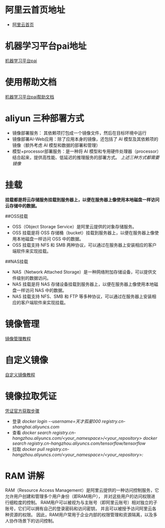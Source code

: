 # 阿里云首页地址  
  - [阿里云首页](https://www.aliyun.com/?utm_content=se_1013083955)  

# 机器学习平台pai地址
[机器学习平台pai](https://www.aliyun.com/product/bigdata/learn?spm=5176.28055625.J_3207526240.255.6a27154aXUTslL&scm=20140722.M_9003148._.V_1)  

# 使用帮助文档
[机器学习平台pai帮助文档](https://help.aliyun.com/document_detail/69223.html?spm=5176.14066474.J_5834642020.6.71d5426as0DTyC)

# aliyun 三种部署方式
- 镜像部署服务： 其依赖项打包成一个镜像文件，然后在目标环境中运行
- 镜像部署AI-Web应用：除了应用本身的镜像，还包括了 AI 模型及其依赖项的镜像（额外考虑 AI 模型和数据的部署和管理）
- 模型+processor部署服务：是一种将 AI 模型和专用硬件处理器（processor）结合起来，提供高性能、低延迟的推理服务的部署方式。
*上述三种方式都需要镜像*

# 挂载
**挂载都是将云存储服务挂载到服务器上，以便在服务器上像使用本地磁盘一样访问云存储中的数据。**

##OSS挂载
- OSS（Object Storage Service）是阿里云提供的对象存储服务。
- OSS 挂载是将 OSS 存储桶（bucket）挂载到服务器上，以便在服务器上像使用本地磁盘一样访问 OSS 中的数据。
- OSS 挂载支持 NFS 和 SMB 两种协议，可以通过在服务器上安装相应的客户端软件来实现挂载。

##NAS挂载
- NAS（Network Attached Storage）是一种网络附加存储设备，可以提供文件级别的数据访问。
- NAS 挂载是将 NAS 存储设备挂载到服务器上，以便在服务器上像使用本地磁盘一样访问 NAS 中的数据。
- NAS 挂载支持 NFS、SMB 和 FTP 等多种协议，可以通过在服务器上安装相应的客户端软件来实现挂载。

# 镜像管理
[镜像管理教程](https://help.aliyun.com/document_detail/213570.htm?spm=a2c4g.110985.0.0.6ee7167fYIeRzs#task-2074428)

# 自定义镜像
[自定义镜像教程](https://help.aliyun.com/document_detail/258246.html?spm=a2c4g.465149.0.0.223c167fb7fVD3)

# 镜像拉取凭证
[凭证官方获取步骤](https://help.aliyun.com/document_detail/142247.html)

- 登录
*docker login --username=天才孤星000 registry.cn-shanghai.aliyuncs.com*
- 查看
*docker search registry.cn-hangzhou.aliyuncs.com/<your_namespace>/<your_repository>*
*docker search registry.cn-hangzhou.aliyuncs.com/tensorflow/tensorflow*
- 拉取
*docker pull registry.cn-hangzhou.aliyuncs.com/<your_namespace>/<your_repository>:<tag>*

# RAM 讲解
RAM（Resource Access Management）是阿里云提供的一种访问控制服务，它允许用户创建和管理多个用户身份（即RAM用户），
并对这些用户的访问权限进行细粒度的控制。
RAM用户可以被视为与主账号（即阿里云账号）相对独立的子账号，它们可以拥有自己的登录密码和访问密钥，
并且可以被授予访问阿里云各种资源的权限。
因此，RAM用户常用于企业内部的权限管理和资源隔离，以及多人协作场景下的访问控制。

# 